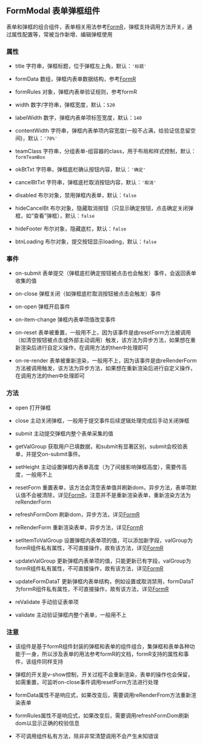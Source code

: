 ## FormModal 表单弹框组件

表单和弹框的组合组件，表单相关用法参考[FormR](../FormR/README.md)，弹框支持调用方法开关，通过属性配置等，常被当作新增、编辑弹框使用

### 属性

- title 字符串，弹框标题，位于弹框左上角，默认：`'标题'`

- formData 数组，弹框内表单数据结构，参考[FormR](../FormR/README.md#属性)

- formRules 对象，弹框内表单验证规则，参考formR

- width 数字/字符串，弹框宽度，默认：`520`

- labelWidth 数字，弹框内表单项标签宽度，默认：`140`

- contentWidth 字符串，弹框内表单项内容宽度(一般不占满，给验证信息留空间)，默认：`'70%'`

- teamClass 字符串，分组表单-组容器的class，用于布局和样式控制，默认：`formTeamBox`

- okBtTxt 字符串，弹框底栏确认按钮内容，默认：`'确定'`

- cancelBtTxt 字符串，弹框底栏取消按钮内容，默认：`'取消'`

- disabled 布尔对象，禁用弹框内表单，默认：`false`

- hideCancelBt 布尔对象，隐藏取消按钮（只显示确定按钮，点击确定关闭弹框，如“查看”弹框），默认：`false`

- hideFooter 布尔对象，隐藏底栏，默认：`false`

- btnLoading 布尔对象，提交按钮显示loading，默认：`false`

### 事件

- on-submit 表单提交（弹框底栏确定按钮被点击也会触发）事件，会返回表单收集的值

- on-close 弹框关闭（如弹框底栏取消按钮被点击会触发）事件

- on-open 弹框开启事件

- on-item-change 弹框内表单项值改变事件

- on-reset 表单被重置，一般用不上，因为该事件是由resetForm方法被调用（如清空按钮被点击或外部主动调用）触发，该方法为异步方法，如果想在重新渲染后进行自定义操作，在调用方法的then中处理即可

- on-re-render 表单被重新渲染，一般用不上，因为该事件是由reRenderForm方法被调用触发，该方法为异步方法，如果想在重新渲染后进行自定义操作，在调用方法的then中处理即可

### 方法

- open 打开弹框

- close 主动关闭弹框，一般用于提交事件后续逻辑处理完成后手动关闭弹框

- submit 主动提交弹框内整个表单采集的值

- getValGroup 获取用户已填数据，和submit有显著区别，submit会校验表单，并提交on-submit事件。

- setHeight 主动设置弹框内表单高度（为了间接影响弹框高度），需要传高度，一般用不上

- resetForm 重置表单，该方法会清空表单值并刷新dom，异步方法，表单项默认值不会被清除，详见[FormR](../FormR/README.md#方法)，注意并不是重新渲染表单，重新渲染方法为 reRenderForm

- refreshFormDom 刷新dom，异步方法，详见[FormR](../FormR/README.md#方法)

- reRenderForm 重新渲染表单，异步方法，详见[FormR](../FormR/README.md#方法)

- setItemToValGroup 设置弹框内表单项的值，可以添加新字段，valGroup为formR组件私有属性，不可直接操作，故有该方法，详见[FormR](../FormR/README.md#方法)

- updateValGroup 更新弹框内表单项的值，只能更新已有字段，valGroup为formR组件私有属性，不可直接操作，故有该方法，详见[FormR](../FormR/README.md#方法)

- updateFormDataT 更新弹框内表单结构，例如设置或取消禁用，formDataT为formR组件私有属性，不可直接操作，故有该方法，详见[FormR](../FormR/README.md#方法)

- reValidate 手动验证表单项

- validate 主动验证弹框内整个表单，一般用不上

### 注意

- 该组件是基于formR组件封装的弹框和表单的组件组合，集弹框和表单各种功能于一身，所以涉及表单的用法参考formR的文档，formR支持的属性和事件，该组件同样支持

- 弹框的开关是v-show控制，开关过程不会重新渲染，表单的操作也会保留，如需重置，可监听on-close事件调用resetForm方法进行处理

- formData属性不是响应式，如果改变后，需要调用reRenderFrom方法重新渲染表单

- formRules属性不是响应式，如果改变后，需要调用refreshFormDom刷新dom以显示正确的校验信息

- 不可调用组件私有方法，除非非常清楚调用不会产生未知错误
